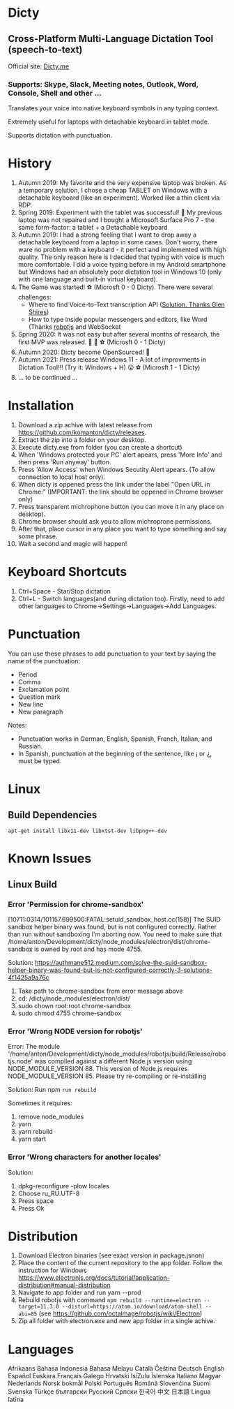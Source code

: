 # Dicty
## Cross-Platform Multi-Language Dictation Tool (speech-to-text)
Official site: <a href="https://dicty.me">Dicty.me</a>
### Supports: Skype, Slack, Meeting notes, Outlook, Word, Console, Shell and other ...

Translates your voice into native keyboard symbols in any typing context.

Extremely useful for laptops with detachable keyboard in tablet mode.

Supports dictation with punctuation.

# History
1. Autumn 2019: My favorite and the very expensive laptop was broken. As a temporary solution, I chose a cheap TABLET on Windows with a detachable keyboard (like an experiment). Worked like a thin client via RDP.
2. Spring 2019: Experiment with the tablet was successful! :partying_face: My previous laptop was not repaired and I bought a Microsoft Surface Pro 7 - the same form-factor: a tablet + a Detachable keyboard
3. Autumn 2019: I had a strong feeling that I want to drop away a detachable keyboard from a laptop in some cases. Don't worry, there ware no problem with a keyboard - it perfect and implemented with high quality. The only reason here is I decided that typing with voice is much more comfortable. I did a voice typing before in my Android smartphone but Windows had an absolutely poor dictation tool in Windows 10 (only with one language and built-in virtual keyboard).
4. The Game was started! :soccer: (Microsft 0 - 0 Dicty). There were several challenges:
   - Where to find Voice-to-Text transcription API ([Solution. Thanks Glen Shires](https://developers.google.com/web/updates/2013/01/Voice-Driven-Web-Apps-Introduction-to-the-Web-Speech-API))
   - How to type inside popular messengers and editors, like Word (Thanks [robotjs](https://github.com/octalmage/robotjs) and WebSocket
5. Spring 2020: It was not easy but after several months of research, the first MVP was released. :rocket: :partying_face: :soccer: (Microsft 0 - 1 Dicty)
6. Autumn 2020: Dicty become OpenSourced! :medal_sports:
7. Autumn 2021: Press release Windows 11 - A lot of improvments in Dictation Tool!!! (Try it: Windows + H) :astonished: :soccer: (Microsft 1 - 1 Dicty)
8. ... to be continued ...

# Installation
1. Download a zip achive with latest release from https://github.com/komanton/dicty/releases.
2. Extract the zip into a folder on your desktop.
3. Execute dicty.exe from folder (you can create a shortcut)
4. When 'Windows protected your PC' alert apears, press 'More Info' and then press 'Run anyway' button.
6. Press 'Allow Access' when Windows Secutity Alert apears. (To allow connection to local host only).
7. When dicty is oppened press the link under the label "Open URL in Chrome:"
(IMPORTANT: the link should be oppened in Chrome browser only)
8. Press transparent michrophone button (you can move it in any place on desktop).
9. Chrome browser should ask you to allow michroprone permissions.
10. After that, place cursor in any place you want to type something and say some phrase.
11. Wait a second and magic will happen!

# Keyboard Shortcuts
1. Ctrl+Space - Star/Stop dictation
2. Ctrl+L - Switch languages(and during dictation too). Firstly, need to add other languages to Chrome->Settings->Languages->Add Languages. 

# Punctuation
You can use these phrases to add punctuation to your text by saying the name of the punctuation:
* Period
* Comma
* Exclamation point
* Question mark
* New line
* New paragraph

Notes:
- Punctuation works in German, English, Spanish, French, Italian, and Russian.
- In Spanish, punctuation at the beginning of the sentence, like ¡ or ¿, must be typed. 

# Linux
## Build Dependencies

`apt-get install libx11-dev libxtst-dev libpng++-dev`

# Known Issues
## Linux Build

### Error 'Permission for chrome-sandbox'
[10711:0314/101157.699500:FATAL:setuid_sandbox_host.cc(158)] The SUID sandbox helper binary was found, but is not configured correctly. Rather than run without sandboxing I'm aborting now. You need to make sure that /home/anton/Development/dicty/node_modules/electron/dist/chrome-sandbox is owned by root and has mode 4755.

Solution: https://authmane512.medium.com/solve-the-suid-sandbox-helper-binary-was-found-but-is-not-configured-correctly-3-solutions-4f1425a9a76c

1. Take path to chrome-sandbox from error message above
2. cd: /dicty/node_modules/electron/dist/
3. sudo chown root:root chrome-sandbox
4. sudo chmod 4755 chrome-sandbox

### Error 'Wrong NODE version for robotjs'
Error: The module '/home/anton/Development/dicty/node_modules/robotjs/build/Release/robotjs.node'
was compiled against a different Node.js version using
NODE_MODULE_VERSION 88. This version of Node.js requires
NODE_MODULE_VERSION 85. Please try re-compiling or re-installing

Solution: Run npm `run rebuild`

Sometimes it requires:
1. remove node_modules
2. yarn
3. yarn rebuild
4. yarn start


### Error 'Wrong characters for another locales'
Solution:
1. dpkg-reconfigure -plow locales
2. Choose ru_RU.UTF-8
3. Press space
4. Press Ok

# Distribution
1. Download Electron binaries (see exact version in package.jsnon)
2. Place the content of the current repository to the app folder. Follow the instruction for Windows https://www.electronjs.org/docs/tutorial/application-distribution#manual-distribution
4. Navigate to app folder and run yarn --prod
5. Rebuild robotjs with command `npm rebuild --runtime=electron --target=11.3.0 --disturl=https://atom.io/download/atom-shell --abi=85` (see https://github.com/octalmage/robotjs/wiki/Electron)
6. Zip all folder with electron.exe and new app folder in a single achive.

# Languages
 Afrikaans
 Bahasa Indonesia
 Bahasa Melayu
 Català
 Čeština
 Deutsch
 English
 Español
 Euskara
 Français
 Galego
 Hrvatski
 IsiZulu
 Íslenska
 Italiano
 Magyar
 Nederlands
 Norsk bokmål
 Polski
 Português
 Română
 Slovenčina
 Suomi
 Svenska
 Türkçe
 български
 Pусский
 Српски
 한국어
 中文
 日本語
 Lingua latīna

<!--
# Backers and Sponsors

Thank you to all our backers and sponsors! 🙏 
[[Become a backer](https://opencollective.com/dicty-me#backer)]
[[Become a sponsor](https://opencollective.com/dicty-me#sponsor)]

<a href="https://opencollective.com/dicty-me#backers" target="_blank"><img src="https://opencollective.com/dicty-me/backers.svg?width=890"></a>


<a href="https://opencollective.com/dicty-me#sponsors" target="_blank"><img src="https://opencollective.com/dicty-me/sponsors.svg?width=890"></a>
-->

